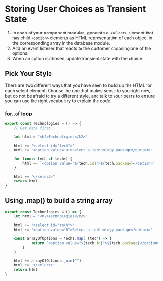 # Storing User Choices as Transient State

1. In each of your component modules, generate a `<select>` element that has child `<option>` elements as HTML representation of each object in the corresponding array in the database module.
1. Add an event listener that reacts to the customer choosing one of the options.
1. When an option is chosen, update transient state with the choice.

## Pick Your Style

There are two different ways that you have seen to build up the HTML for each select element. Choose the one that makes sense to you right now, but do not be afraid to try a different style, and talk to your peers to ensure you can use the right vocabulary to explain the code.

### for..of loop

```js
export const Technologies = () => {
    // Get data first

    let html = "<h2>Technologies</h2>"

    html += '<select id="tech">'
    html += '<option value="0">Select a technology package</option>'

    for (const tech of techs) {
        html += `<option value="${tech.id}">${tech.package}</option>`
    }

    html += "</select>"
    return html
}
```

## Using .map() to build a string array

```js
export const Technologies = () => {
    let html = "<h2>Technologies</h2>"

    html += '<select id="tech">'
    html += '<option value="0">Select a technology package</option>'

    const arrayOfOptions = techs.map( (tech) => {
            return `<option value="${tech.id}">${tech.package}</option>`
        }
    )

    html += arrayOfOptions.join("")
    html += "</select>"
    return html
}
```
